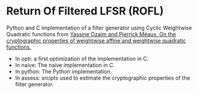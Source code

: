 # Return Of Filtered LFSR (ROFL)

Python and C implementation of a filter generator using Cyclic Weightwise Quadratic functions from [Yassine Ozaim and Pierrick Méaux. On the cryptographic properties of weightwise affine and weightwise quadratic functions.](https://eprint.iacr.org/2023/1680.pdf)

- In opti: a first optimization of the implementation in C.
- In naive: The naive implementation in C.
- In python: The Python implementation.
- In assess: srcipts used to estimate the cryptographic properties of the filter generator.
